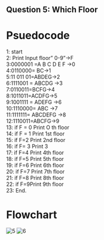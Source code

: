 ## Question 5: Which Floor 

# Psuedocode
1: start\
2: Print Input floor” 0-9”→F\
3:0000001 =A B C D E F →0\
4:0110000= BC→1\
5:11 011 01=ABDEG→2\
6:1111001 = ABCDG →3\
7:0110011=BCFG→4\
8:1011011=ACDFG→5\
9:1001111 = ADEFG →6 \
10:1110000= ABC →7\
11:1111111= ABCDEFG →8\
12:1110011=ABCFG→9 \
13: if F = 0 Print O th floor\
14: if F = 1 Print 1st floor \
15: if F=2 Print 2nd floor \
16: if F= 3 Print 3\
17: if F=4 Print 4th floor\
18: if F=5 Print 5th floor \
19: if F=6 Print 6th floor \
20: if F=7 Print 7th floor \
21: if F=8 Print 8th floor \
22: if F=9Print 9th floor \
23: End.

# Flowchart
![5](https://user-images.githubusercontent.com/117566652/209471990-90630b1c-80ff-4fe3-a261-e5e6fbe9cc72.jpg)
![6](https://user-images.githubusercontent.com/117566652/209471993-0b6e71b5-3fec-43be-9470-eed8e64e4e2c.jpg)
